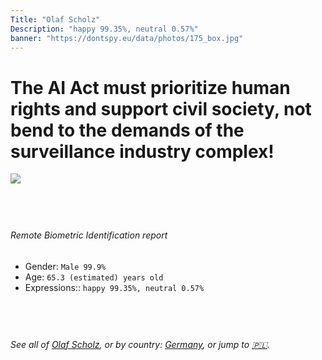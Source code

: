 ```yaml
---
Title: "Olaf Scholz"
Description: "happy 99.35%, neutral 0.57%"
banner: "https://dontspy.eu/data/photos/175_box.jpg"
---
```


# The AI Act must prioritize human rights and support civil society, not bend to the demands of the surveillance industry complex!

<link rel="stylesheet" type="text/css" href="/css/blog.css" />

<div class="is-fake" hidden>

_This image is **clearly fake**_, yet we [continue to collect them because the AI Act negotiations](/blog/why-deepfake/) are heading in a direction that will only make people's lives more complicated. For a more in-depth explanation, read: [Double threat: why losing the battle against Face Biometrics would fuel the proliferation of deepfakes](/blog/the-dual-threat-how-losing-the-biometric-battle-fuels-deepfake-proliferation/).


</div>

<!-- <img src="https://dontspy.eu/data/photos/54_box.jpg" /> -->
<img src="https://dontspy.eu/data/photos/175_box.jpg" />

## <br>

###### Remote Biometric Identification report

* <span class="label">Gender:</span> `Male 99.9%`
* <span class="label">Age:</span> `65.3 (estimated) years old`
* <span class="label">Expressions::</span> `happy 99.35%, neutral 0.57%`

## <br>

###### See all of [Olaf Scholz](/policymaker#Olaf%20Scholz), or by country: [Germany](/country#Germany), or jump to [🇵🇱](/x/157).

## <br>
